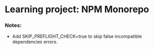 # Learning project: NPM Monorepo

### Notes:
- Add SKIP_PREFLIGHT_CHECK=true to skip false incompatible dependencies errors.